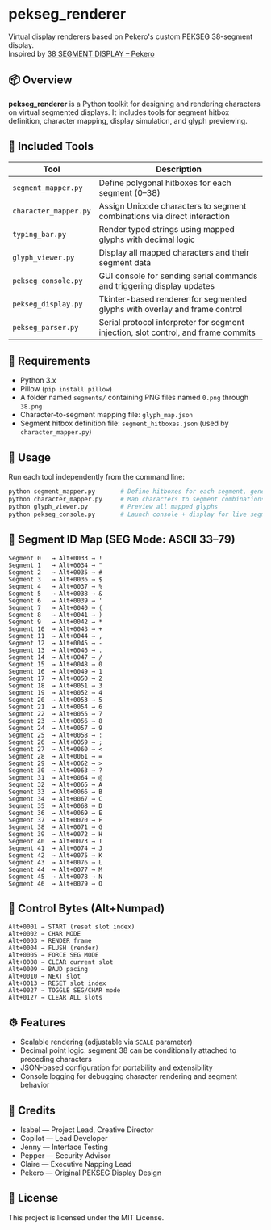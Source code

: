 # pekseg_renderer

Virtual display renderers based on Pekero's custom PEKSEG 38-segment display.  
Inspired by [38 SEGMENT DISPLAY – Pekero](https://www.youtube.com/watch?v=Th-u84OkpeQ)
## 📦 Overview

**pekseg_renderer** is a Python toolkit for designing and rendering characters on virtual segmented displays.
It includes tools for segment hitbox definition, character mapping, display simulation, and glyph previewing.
## 🧰 Included Tools

| Tool                | Description                                                                 |
|---------------------|-----------------------------------------------------------------------------|
| `segment_mapper.py` | Define polygonal hitboxes for each segment (0–38)                           |
| `character_mapper.py` | Assign Unicode characters to segment combinations via direct interaction |
| `typing_bar.py`     | Render typed strings using mapped glyphs with decimal logic                |
| `glyph_viewer.py`   | Display all mapped characters and their segment data                        |
| `pekseg_console.py` | GUI console for sending serial commands and triggering display updates |
| `pekseg_display.py` | Tkinter-based renderer for segmented glyphs with overlay and frame control |
| `pekseg_parser.py` | Serial protocol interpreter for segment injection, slot control, and frame commits |
## 🔧 Requirements

- Python 3.x  
- Pillow (`pip install pillow`)  
- A folder named `segments/` containing PNG files named `0.png` through `38.png`  
- Character-to-segment mapping file: `glyph_map.json`  
- Segment hitbox definition file: `segment_hitboxes.json` (used by `character_mapper.py`)
## 🚀 Usage

Run each tool independently from the command line:

```bash
python segment_mapper.py       # Define hitboxes for each segment, generates segment_hitboxes.json
python character_mapper.py     # Map characters to segment combinations
python glyph_viewer.py         # Preview all mapped glyphs
python pekseg_console.py       # Launch console + display for live segment injection
```

## 🔢 Segment ID Map (SEG Mode: ASCII 33–79)
```
Segment 0   → Alt+0033 → !
Segment 1   → Alt+0034 → "
Segment 2   → Alt+0035 → #
Segment 3   → Alt+0036 → $
Segment 4   → Alt+0037 → %
Segment 5   → Alt+0038 → &
Segment 6   → Alt+0039 → '
Segment 7   → Alt+0040 → (
Segment 8   → Alt+0041 → )
Segment 9   → Alt+0042 → *
Segment 10  → Alt+0043 → +
Segment 11  → Alt+0044 → ,
Segment 12  → Alt+0045 → -
Segment 13  → Alt+0046 → .
Segment 14  → Alt+0047 → /
Segment 15  → Alt+0048 → 0
Segment 16  → Alt+0049 → 1
Segment 17  → Alt+0050 → 2
Segment 18  → Alt+0051 → 3
Segment 19  → Alt+0052 → 4
Segment 20  → Alt+0053 → 5
Segment 21  → Alt+0054 → 6
Segment 22  → Alt+0055 → 7
Segment 23  → Alt+0056 → 8
Segment 24  → Alt+0057 → 9
Segment 25  → Alt+0058 → :
Segment 26  → Alt+0059 → ;
Segment 27  → Alt+0060 → <
Segment 28  → Alt+0061 → =
Segment 29  → Alt+0062 → >
Segment 30  → Alt+0063 → ?
Segment 31  → Alt+0064 → @
Segment 32  → Alt+0065 → A
Segment 33  → Alt+0066 → B
Segment 34  → Alt+0067 → C
Segment 35  → Alt+0068 → D
Segment 36  → Alt+0069 → E
Segment 37  → Alt+0070 → F
Segment 38  → Alt+0071 → G
Segment 39  → Alt+0072 → H
Segment 40  → Alt+0073 → I
Segment 41  → Alt+0074 → J
Segment 42  → Alt+0075 → K
Segment 43  → Alt+0076 → L
Segment 44  → Alt+0077 → M
Segment 45  → Alt+0078 → N
Segment 46  → Alt+0079 → O
```
## 🧭 Control Bytes (Alt+Numpad)
```
Alt+0001 → START (reset slot index)
Alt+0002 → CHAR MODE
Alt+0003 → RENDER frame
Alt+0004 → FLUSH (render)
Alt+0005 → FORCE SEG MODE
Alt+0008 → CLEAR current slot
Alt+0009 → BAUD pacing
Alt+0010 → NEXT slot
Alt+0013 → RESET slot index
Alt+0027 → TOGGLE SEG/CHAR mode
Alt+0127 → CLEAR ALL slots
```
## ⚙️ Features

- Scalable rendering (adjustable via `SCALE` parameter)
- Decimal point logic: segment 38 can be conditionally attached to preceding characters
- JSON-based configuration for portability and extensibility
- Console logging for debugging character rendering and segment behavior
## 👥 Credits

- Isabel — Project Lead, Creative Director 
- Copilot — Lead Developer
- Jenny — Interface Testing  
- Pepper — Security Advisor
- Claire — Executive Napping Lead
- Pekero — Original PEKSEG Display Design
## 📄 License

This project is licensed under the MIT License.
